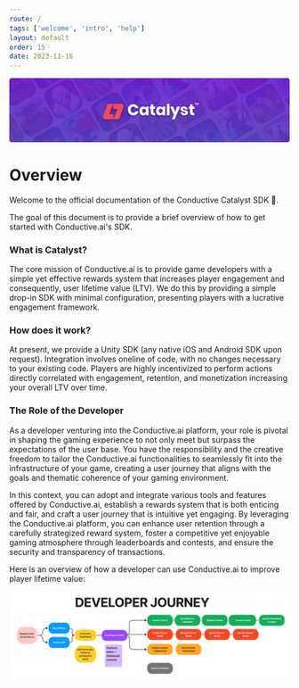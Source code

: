 ```yaml
---
route: /
tags: ['welcome', 'intro', 'help']
layout: default
order: 15
date: 2023-11-16
---
```

![](https://github.com/conductiveai/catalyst-unity-sdk/blob/main/.github/banner.png?raw=true)

# Overview

Welcome to the official documentation of the Conductive Catalyst SDK 👋.

The goal of this document is to provide a brief overview of how to get started with Conductive.ai's SDK.

### What is Catalyst?

The core mission of Conductive.ai is to provide game developers with a simple yet effective rewards system that increases player engagement and consequently, user lifetime value (LTV). We do this by providing a simple drop-in SDK with minimal configuration, presenting players with a lucrative engagement framework.

### How does it work?

At present, we provide a Unity SDK (any native iOS and Android SDK upon request). Integration involves oneline of code, with no changes necessary to your existing code. Players are highly incentivized to perform actions directly correlated with engagement, retention, and monetization increasing your overall LTV over time.

### The Role of the Developer

As a developer venturing into the Conductive.ai platform, your role is pivotal in shaping the gaming experience to not only meet but surpass the expectations of the user base. You have the responsibility and the creative freedom to tailor the Conductive.ai functionalities to seamlessly fit into the infrastructure of your game, creating a user journey that aligns with the goals and thematic coherence of your gaming environment.

In this context, you can adopt and integrate various tools and features offered by Conductive.ai, establish a rewards system that is both enticing and fair, and craft a user journey that is intuitive yet engaging. By leveraging the Conductive.ai platform, you can enhance user retention through a carefully strategized reward system, foster a competitive yet enjoyable gaming atmosphere through leaderboards and contests, and ensure the security and transparency of transactions.

Here is an overview of how a developer can use Conductive.ai to improve player lifetime value:

![](https://github.com/conductiveai/catalyst-docs/blob/main/.github/Developer_Journey.png?raw=true)
